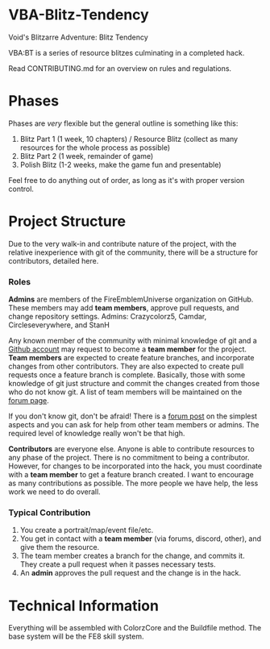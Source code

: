 # VBA-Blitz-Tendency
Void's Blitzarre Adventure: Blitz Tendency

VBA:BT is a series of resource blitzes culminating in a completed hack.

Read CONTRIBUTING.md for an overview on rules and regulations.

# Phases

Phases are *very* flexible but the general outline is something like this:

1) Blitz Part 1 (1 week, 10 chapters) / Resource Blitz (collect as many resources for the whole process as possible)
2) Blitz Part 2 (1 week, remainder of game)
3) Polish Blitz (1-2 weeks, make the game fun and presentable)

Feel free to do anything out of order, as long as it's with proper version control.

# Project Structure

Due to the very walk-in and contribute nature of the project, with the relative inexperience with git of the community,
there will be a structure for contributors, detailed here.

### Roles

**Admins** are members of the FireEmblemUniverse organization on GitHub.
These members may add **team members**, approve pull requests, and change repository settings.
Admins: Crazycolorz5, Camdar, Circleseverywhere, and StanH

Any known member of the community with minimal knowledge of git and a [Github account](https://github.com/join) may request to become a **team member** for the project.
**Team members** are expected to create feature branches, and incorporate changes from other contributors.
They are also expected to create pull requests once a feature branch is complete.
Basically, those with some knowledge of git just structure and commit the changes created from those who do not know git.
A list of team members will be maintained on the [forum page](http://feuniverse.us/t/voids-blitzarre-adventure-blitz-tendency/3969/2?u=crazycolorz5).

If you don't know git, don't be afraid! There is a [forum post](http://feuniverse.us/t/voids-blitzarre-adventure-blitz-tendency/3969/3?u=crazycolorz5) on the simplest aspects and you can ask for help from other team members or admins.
The required level of knowledge really won't be that high.

**Contributors** are everyone else. Anyone is able to contribute resources to any phase of the project.
There is no commitment to being a contributor.
However, for changes to be incorporated into the hack, you must coordinate with a **team member** to get a feature branch created.
I want to encourage as many contributions as possible. The more people we have help, the less work we need to do overall.

### Typical Contribution

1) You create a portrait/map/event file/etc.
2) You get in contact with a **team member** (via forums, discord, other), and give them the resource.
3) The team member creates a branch for the change, and commits it. They create a pull request when it passes necessary tests.
4) An **admin** approves the pull request and the change is in the hack.

# Technical Information

Everything will be assembled with ColorzCore and the Buildfile method.
The base system will be the FE8 skill system.

